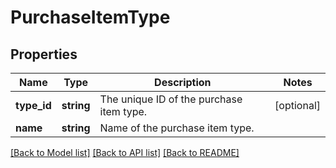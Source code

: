 # PurchaseItemType

## Properties
Name | Type | Description | Notes
------------ | ------------- | ------------- | -------------
**type_id** | **string** | The unique ID of the purchase item type. | [optional] 
**name** | **string** | Name of the purchase item type. | 

[[Back to Model list]](../../README.md#documentation-for-models) [[Back to API list]](../../README.md#documentation-for-api-endpoints) [[Back to README]](../../README.md)

